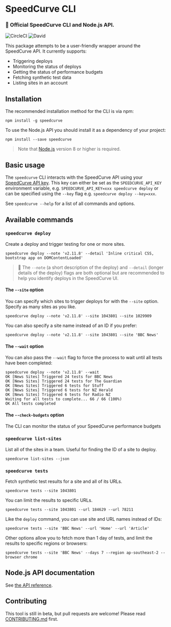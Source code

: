 # SpeedCurve CLI

### 🍩 Official SpeedCurve CLI and Node.js API.

![CircleCI](https://img.shields.io/circleci/build/github/SpeedCurve-Metrics/speedcurve-cli.svg?style=for-the-badge)
![David](https://img.shields.io/david/SpeedCurve-Metrics/speedcurve-cli.svg?style=for-the-badge)

This package attempts to be a user-friendly wrapper around the SpeedCurve API. It currently supports:

* Triggering deploys
* Monitoring the status of deploys
* Getting the status of performance budgets
* Fetching synthetic test data
* Listing sites in an account

## Installation

The recommended installation method for the CLI is via npm:

```
npm install -g speedcurve
```

To use the Node.js API you should install it as a dependency of your project:

```
npm install --save speedcurve
```

> Note that [Node.js](https://nodejs.org/) version 8 or higher is required.

## Basic usage

The `speedcurve` CLI interacts with the SpeedCurve API using your [SpeedCurve API key](https://support.speedcurve.com/apis/synthetic-api). This key can either be set as the `SPEEDCURVE_API_KEY` environment variable, e.g. `SPEEDCURVE_API_KEY=xxx speedcurve deploy` or can be specified using the `--key` flag e.g. `speedcurve deploy --key=xxx`.

See `speedcurve --help` for a list of all commands and options.

## Available commands

### `speedcurve deploy`

Create a deploy and trigger testing for one or more sites.

```
speedcurve deploy --note 'v2.11.8' --detail 'Inline critical CSS, bootstrap app on DOMContentLoaded'
```

> 💁 The `--note` (a short description of the deploy) and `--detail` (longer details of the deploy) flags are both optional but are recommended to help you identify deploys in the SpeedCurve UI.

#### The `--site` option

You can specify which sites to trigger deploys for with the `--site` option. Specify as many sites as you like.

```
speedcurve deploy --note 'v2.11.8' --site 1043801 --site 1029909
```

You can also specify a site name instead of an ID if you prefer:

```
speedcurve deploy --note 'v2.11.8' --site 1043801 --site 'BBC News'
```

#### The `--wait` option

You can also pass the `--wait` flag to force the process to wait until all tests have been completed:

```
speedcurve deploy --note 'v2.11.8' --wait
OK [News Sites] Triggered 24 tests for BBC News
OK [News Sites] Triggered 24 tests for The Guardian
OK [News Sites] Triggered 6 tests for Stuff
OK [News Sites] Triggered 6 tests for NZ Herald
OK [News Sites] Triggered 6 tests for Radio NZ
Waiting for all tests to complete... 66 / 66 (100%)
OK All tests completed
```

#### The `--check-budgets` option

The CLI can monitor the status of your SpeedCurve performance budgets

### `speedcurve list-sites`

List all of the sites in a team. Useful for finding the ID of a site to deploy.

```
speedcurve list-sites --json
```

### `speedcurve tests`

Fetch synthetic test results for a site and all of its URLs.

```
speedcurve tests --site 1043801
```

You can limit the results to specific URLs.

```
speedcurve tests --site 1043801 --url 184629 --url 78211
```

Like the `deploy` command, you can use site and URL names instead of IDs:

```
speedcurve tests --site 'BBC News' --url 'Home' --url 'Article'
```

Other options allow you to fetch more than 1 day of tests, and limit the results to specific regions or browsers:

```
speedcurve tests --site 'BBC News' --days 7 --region ap-southeast-2 --browser chrome
```

## Node.js API documentation

See [the API reference](https://speedcurve-metrics.github.io/speedcurve-cli/).

## Contributing

This tool is still in beta, but pull requests are welcome! Please read [CONTRIBUTING.md](.github/CONTRIBUTING.md) first.

